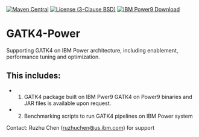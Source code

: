 [![Maven Central](https://img.shields.io/maven-central/v/org.broadinstitute/gatk.svg)](https://maven-badges.herokuapp.com/maven-central/org.broadinstitute/gatk)
[![License (3-Clause BSD)](https://img.shields.io/badge/license-BSD%203--Clause-blue.svg)](https://opensource.org/licenses/BSD-3-Clause)
[![IBM Power9 Download]()](https://ibm.box.com/v/gatk4-power)
# GATK4-Power
Supporting GATK4 on IBM Power architecture, including enablement, performance tuning and optimization.

## This includes:
* 1. GATK4 package built on IBM Pwer9 
   GATK4 on Power9 binaries and JAR files is available upon request.
* 2. Benchmarking scripts to run GATK4 pipelines on IBM Power system

Contact: Ruzhu Chen (ruzhuchen@us.ibm.com) for support
